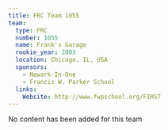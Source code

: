 ```yaml
---
title: FRC Team 1055
team:
  type: FRC
  number: 1055
  name: Frank's Garage
  rookie_year: 2003
  location: Chicago, IL, USA
  sponsors:
    - Newark-In-One
    - Francis W. Parker School
  links:
    Website: http://www.fwpschool.org/FIRST
---
```

No content has been added for this team